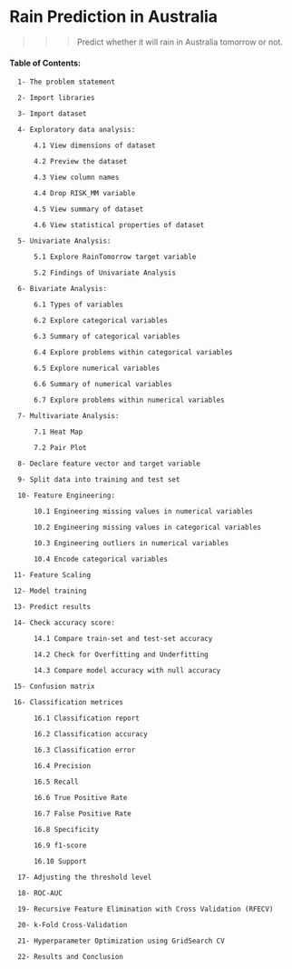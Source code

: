 # Rain Prediction in Australia

>>> Predict whether it will rain in Australia tomorrow or not.


#### Table of Contents:

      1- The problem statement
  
      2- Import libraries
  
      3- Import dataset
  
      4- Exploratory data analysis:
      
          4.1 View dimensions of dataset
          
          4.2 Preview the dataset
          
          4.3 View column names
          
          4.4 Drop RISK_MM variable
          
          4.5 View summary of dataset
          
          4.6 View statistical properties of dataset
          
      5- Univariate Analysis:
      
          5.1 Explore RainTomorrow target variable
          
          5.2 Findings of Univariate Analysis
          
      6- Bivariate Analysis:
      
          6.1 Types of variables
          
          6.2 Explore categorical variables
          
          6.3 Summary of categorical variables
          
          6.4 Explore problems within categorical variables
          
          6.5 Explore numerical variables
          
          6.6 Summary of numerical variables
          
          6.7 Explore problems within numerical variables
          
      7- Multivariate Analysis:
      
          7.1 Heat Map
          
          7.2 Pair Plot
          
      8- Declare feature vector and target variable
      
      9- Split data into training and test set
      
      10- Feature Engineering:
      
          10.1 Engineering missing values in numerical variables
        
          10.2 Engineering missing values in categorical variables
        
          10.3 Engineering outliers in numerical variables
         
          10.4 Encode categorical variables
        
     11- Feature Scaling
     
     12- Model training
     
     13- Predict results
     
     14- Check accuracy score:
     
          14.1 Compare train-set and test-set accuracy
          
          14.2 Check for Overfitting and Underfitting
          
          14.3 Compare model accuracy with null accuracy
          
     15- Confusion matrix
     
     16- Classification metrices
     
          16.1 Classification report
            
          16.2 Classification accuracy
            
          16.3 Classification error
            
          16.4 Precision
            
          16.5 Recall
            
          16.6 True Positive Rate
            
          16.7 False Positive Rate
            
          16.8 Specificity
            
          16.9 f1-score
            
          16.10 Support
            
      17- Adjusting the threshold level
      
      18- ROC-AUC
      
      19- Recursive Feature Elimination with Cross Validation (RFECV)
      
      20- k-Fold Cross-Validation
      
      21- Hyperparameter Optimization using GridSearch CV
      
      22- Results and Conclusion
